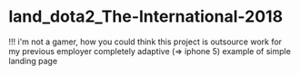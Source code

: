 # land_dota2_The-International-2018

!!!
i'm not a gamer, how you could think
this project is outsource work for my previous employer
completely adaptive (=> iphone 5) example of simple landing page
